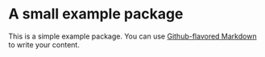 
# A small example package

This is a simple example package. You can use
[Github-flavored Markdown](https://guides.github.com/features/mastering-markdown/)
to write your content.
